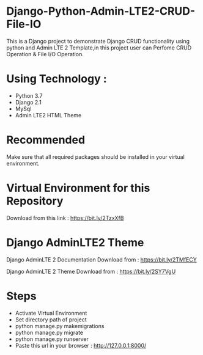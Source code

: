 # Django-Python-Admin-LTE2-CRUD-File-IO
This is a Django project to demonstrate Django CRUD functionality using python and Admin LTE 2 Template,in this project user can Perfome CRUD Operation &amp; File I/O Operation.

# Using Technology :
- Python 3.7
- Django 2.1
- MySql
- Admin LTE2 HTML Theme

# Recommended
Make sure that all required packages should be installed in your virtual environment.

# Virtual Environment for this Repository
Download from this link : https://bit.ly/2TzxXfB

# Django AdminLTE2 Theme 
Django AdminLTE 2 Documentation Download from : https://bit.ly/2TMfECY

Django AdminLTE 2 Theme Download from : https://bit.ly/2SY7VgU

# Steps
- Activate Virtual Environment
- Set directory path of project
- python manage.py makemigrations
- python manage.py migrate
- python manage.py runserver
- Paste this url in your browser : http://127.0.0.1:8000/
